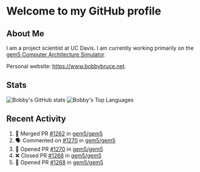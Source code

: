 # Welcome to my GitHub profile

## About Me

I am a project scientist at UC Davis. I am currently working primarily on the [gem5 Computer Architecture Simulator](https://github.com/gem5).

Personal website: <https://www.bobbybruce.net>.

## Stats

![Bobby's GitHub stats](https://github-readme-stats.vercel.app/api?username=bobbyrbruce&show_icons=true&theme=responsive&include_all_commits=true&count_private=true&show=reviews&disable_animations=true)
![Bobby's Top Languages ](https://github-readme-stats.vercel.app/api/top-langs/?username=bobbyrbruce&layout=compact&theme=responsive&count_private=true&langs_count=10&disable_animations=true)

## Recent Activity

<!--START_SECTION:activity-->
1. 🎉 Merged PR [#1262](https://github.com/gem5/gem5/pull/1262) in [gem5/gem5](https://github.com/gem5/gem5)
2. 🗣 Commented on [#1270](https://github.com/gem5/gem5/pull/1270#issuecomment-2180692392) in [gem5/gem5](https://github.com/gem5/gem5)
3. 💪 Opened PR [#1270](https://github.com/gem5/gem5/pull/1270) in [gem5/gem5](https://github.com/gem5/gem5)
4. ❌ Closed PR [#1268](https://github.com/gem5/gem5/pull/1268) in [gem5/gem5](https://github.com/gem5/gem5)
5. 💪 Opened PR [#1268](https://github.com/gem5/gem5/pull/1268) in [gem5/gem5](https://github.com/gem5/gem5)
<!--END_SECTION:activity-->
